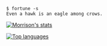 ```
$ fortune -s
Even a hawk is an eagle among crows.
```

[![Morrison's stats](https://github-readme-stats.vercel.app/api?username=NicholasMorrison&theme=transparent&count_private=true&show_icons=true&rank_icon=default&text_color=4A7150&title_color=71B287&ring_color=71B287&icon_color=71B287&border_color=71B287&text_bold=false)](https://github.com/NicholasMorrison/github-readme-stats)

[![Top languages](https://github-readme-stats.vercel.app/api/top-langs/?username=NicholasMorrison&langs_count=6&layout=donut&count_private=true&size_weight=0.5&count_weight=0.5&theme=transparent&text_color=0472D9&title_color=79DAFF&ring_color=79DAFF&icon_color=79DAFF&border_color=79DAFF&text_bold=false&hide=makefile)](https://github.com/NicholasMorrison/github-readme-stats)
<!--
**NicholasMorrison/NicholasMorrison** is a ✨ _special_ ✨ repository because its `README.md` (this file) appears on your GitHub profile.

Here are some ideas to get you started:

- 🔭 I’m currently working on ...
- 🌱 I’m currently learning ...
- 👯 I’m looking to collaborate on ...
- 🤔 I’m looking for help with ...
- 💬 Ask me about ...
- 📫 How to reach me: ...
- 😄 Pronouns: ...
- ⚡ Fun fact: ...
-->
